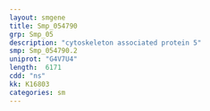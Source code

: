 ```yaml
---
layout: smgene
title: Smp_054790
grp: Smp_05
description: "cytoskeleton associated protein 5"
smp: Smp_054790.2
uniprot: "G4V7U4"
length:  6171
cdd: "ns"
kk: K16803
categories: sm
---
```


